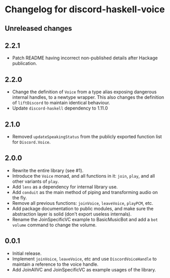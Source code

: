 # Changelog for discord-haskell-voice

## Unreleased changes

## 2.2.1

- Patch README having incorrect non-published details after Hackage publication.

## 2.2.0

- Change the definition of `Voice` from a type alias exposing dangerous internal handles, to a newtype wrapper. This also changes the definition of `liftDiscord` to maintain identical behaviour.
- Update `discord-haskell` dependency to 1.11.0

## 2.1.0

- Removed `updateSpeakingStatus` from the publicly exported function list for `Discord.Voice`.

## 2.0.0

- Rewrite the entire library (see #1).
- Introduce the `Voice` monad, and all functions in it: `join`, `play`, and all other variants of `play`.
- Add `lens` as a dependency for internal library use.
- Add `conduit` as the main method of piping and transforming audio on the fly.
- Remove all previous functions: `joinVoice`, `leaveVoice`, `playPCM`, etc.
- Add package documentation to public modules, and make sure the abstraction layer is solid (don't export useless internals).
- Rename the JoinSpecificVC example to BasicMusicBot and add a `bot volume` command to change the volume.

## 0.0.1

- Initial release.
- Implement `joinVoice`, `leaveVoice`, etc and use `DiscordVoiceHandle` to maintain a reference to the voice handle.
- Add JoinAllVC and JoinSpecificVC as example usages of the library.
